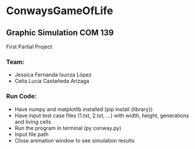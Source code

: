 # ConwaysGameOfLife

## Graphic Simulation COM 139
First Partial Project

### Team:
- Jessica Fernanda Isunza López
- Celia Lucia Castañeda Arizaga

### Run Code:
- Have numpy and matplotlib installed (pip install {library})
- Have input test case files (1.txt, 2.txt, ...) with width, height, generations and living cells
- Run the program in terminal (py conway.py)
- Input file path
- Close animation window to see simulation results
